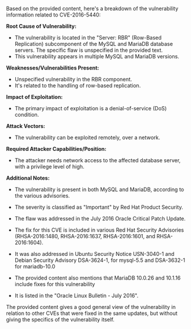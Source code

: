 Based on the provided content, here's a breakdown of the vulnerability information related to CVE-2016-5440:

**Root Cause of Vulnerability:**
*   The vulnerability is located in the "Server: RBR" (Row-Based Replication) subcomponent of the MySQL and MariaDB database servers. The specific flaw is unspecified in the provided text.
*   This vulnerability appears in multiple MySQL and MariaDB versions.

**Weaknesses/Vulnerabilities Present:**

*   Unspecified vulnerability in the RBR component.
*   It's related to the handling of row-based replication.

**Impact of Exploitation:**

*   The primary impact of exploitation is a denial-of-service (DoS) condition.

**Attack Vectors:**

*   The vulnerability can be exploited remotely, over a network.

**Required Attacker Capabilities/Position:**

*   The attacker needs network access to the affected database server, with a privilege level of high.

**Additional Notes:**

*   The vulnerability is present in both MySQL and MariaDB, according to the various advisories.
*   The severity is classified as "Important" by Red Hat Product Security.
*   The flaw was addressed in the July 2016 Oracle Critical Patch Update.
*   The fix for this CVE is included in various Red Hat Security Advisories (RHSA-2016:1480, RHSA-2016:1637, RHSA-2016:1601, and RHSA-2016:1604).
*  It was also addressed in Ubuntu Security Notice USN-3040-1 and Debian Security Advisory DSA-3624-1, for mysql-5.5 and DSA-3632-1 for mariadb-10.0

*   The provided content also mentions that MariaDB 10.0.26 and 10.1.16 include fixes for this vulnerability
*   It is listed in the "Oracle Linux Bulletin - July 2016".

The provided content gives a good general view of the vulnerability in relation to other CVEs that were fixed in the same updates, but without giving the specifics of the vulnerability itself.